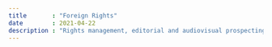 ```yaml
---
title       : "Foreign Rights"
date        : 2021-04-22
description : "Rights management, editorial and audiovisual prospecting, contracts negotiations."
---
```


